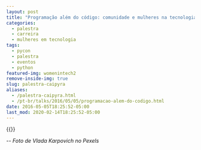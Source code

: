 ```yaml
---
layout: post
title: "Programação além do código: comunidade e mulheres na tecnologia [Caipyra]"
categories:
  - palestra
  - carreira
  - mulheres em tecnologia
tags:
  - pycon
  - palestra
  - eventos
  - python
featured-img: womenintech2
remove-inside-img: true
slug: palestra-caipyra
aliases: 
  - /palestra-caipyra.html
  - /pt-br/talks/2016/05/05/programacao-alem-do-codigo.html
date: 2016-05-05T18:25:52-05:00
last_mod: 2020-02-14T18:25:52-05:00
---
```

<!--more-->

{{<youtube yV3XFWfJ0TE>}}

--
*Foto de Vlada Karpovich no Pexels*